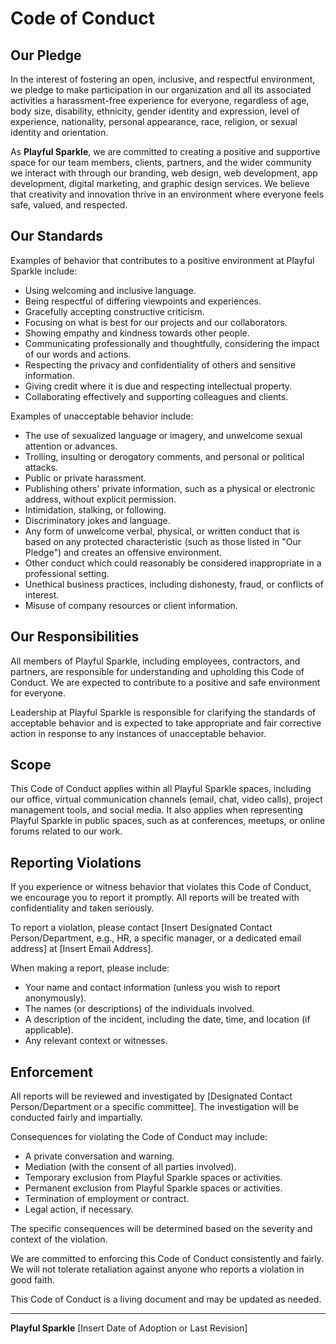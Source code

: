 # Code of Conduct

## Our Pledge

In the interest of fostering an open, inclusive, and respectful environment, we pledge to make participation in our organization and all its associated activities a harassment-free experience for everyone, regardless of age, body size, disability, ethnicity, gender identity and expression, level of experience, nationality, personal appearance, race, religion, or sexual identity and orientation.

As **Playful Sparkle**, we are committed to creating a positive and supportive space for our team members, clients, partners, and the wider community we interact with through our branding, web design, web development, app development, digital marketing, and graphic design services. We believe that creativity and innovation thrive in an environment where everyone feels safe, valued, and respected.

## Our Standards

Examples of behavior that contributes to a positive environment at Playful Sparkle include:

* Using welcoming and inclusive language.
* Being respectful of differing viewpoints and experiences.
* Gracefully accepting constructive criticism.
* Focusing on what is best for our projects and our collaborators.
* Showing empathy and kindness towards other people.
* Communicating professionally and thoughtfully, considering the impact of our words and actions.
* Respecting the privacy and confidentiality of others and sensitive information.
* Giving credit where it is due and respecting intellectual property.
* Collaborating effectively and supporting colleagues and clients.

Examples of unacceptable behavior include:

* The use of sexualized language or imagery, and unwelcome sexual attention or advances.
* Trolling, insulting or derogatory comments, and personal or political attacks.
* Public or private harassment.
* Publishing others' private information, such as a physical or electronic address, without explicit permission.
* Intimidation, stalking, or following.
* Discriminatory jokes and language.
* Any form of unwelcome verbal, physical, or written conduct that is based on any protected characteristic (such as those listed in "Our Pledge") and creates an offensive environment.
* Other conduct which could reasonably be considered inappropriate in a professional setting.
* Unethical business practices, including dishonesty, fraud, or conflicts of interest.
* Misuse of company resources or client information.

## Our Responsibilities

All members of Playful Sparkle, including employees, contractors, and partners, are responsible for understanding and upholding this Code of Conduct. We are expected to contribute to a positive and safe environment for everyone.

Leadership at Playful Sparkle is responsible for clarifying the standards of acceptable behavior and is expected to take appropriate and fair corrective action in response to any instances of unacceptable behavior.

## Scope

This Code of Conduct applies within all Playful Sparkle spaces, including our office, virtual communication channels (email, chat, video calls), project management tools, and social media. It also applies when representing Playful Sparkle in public spaces, such as at conferences, meetups, or online forums related to our work.

## Reporting Violations

If you experience or witness behavior that violates this Code of Conduct, we encourage you to report it promptly. All reports will be treated with confidentiality and taken seriously.

To report a violation, please contact [Insert Designated Contact Person/Department, e.g., HR, a specific manager, or a dedicated email address] at [Insert Email Address].

When making a report, please include:

* Your name and contact information (unless you wish to report anonymously).
* The names (or descriptions) of the individuals involved.
* A description of the incident, including the date, time, and location (if applicable).
* Any relevant context or witnesses.

## Enforcement

All reports will be reviewed and investigated by [Designated Contact Person/Department or a specific committee]. The investigation will be conducted fairly and impartially.

Consequences for violating the Code of Conduct may include:

* A private conversation and warning.
* Mediation (with the consent of all parties involved).
* Temporary exclusion from Playful Sparkle spaces or activities.
* Permanent exclusion from Playful Sparkle spaces or activities.
* Termination of employment or contract.
* Legal action, if necessary.

The specific consequences will be determined based on the severity and context of the violation.

We are committed to enforcing this Code of Conduct consistently and fairly. We will not tolerate retaliation against anyone who reports a violation in good faith.

This Code of Conduct is a living document and may be updated as needed.

---

**Playful Sparkle**
[Insert Date of Adoption or Last Revision]